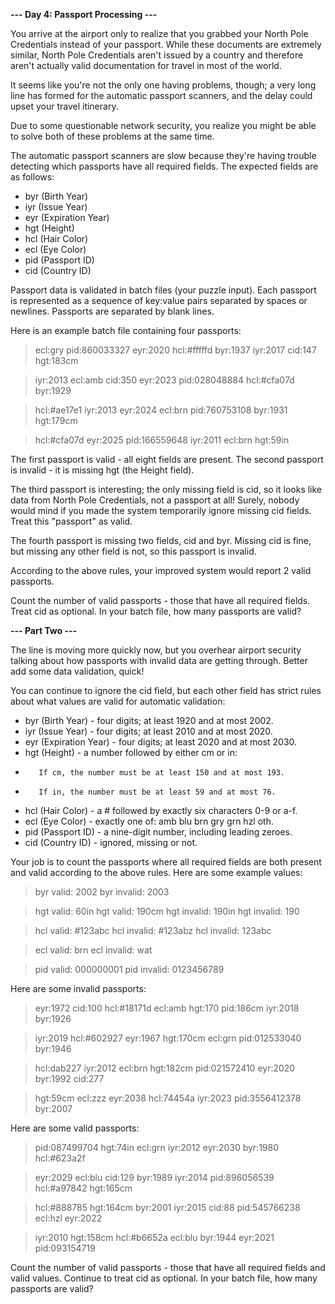 **--- Day 4: Passport Processing ---**

You arrive at the airport only to realize that you grabbed your North Pole Credentials instead of your passport. While these documents are extremely similar, North Pole Credentials aren't issued by a country and therefore aren't actually valid documentation for travel in most of the world.

It seems like you're not the only one having problems, though; a very long line has formed for the automatic passport scanners, and the delay could upset your travel itinerary.

Due to some questionable network security, you realize you might be able to solve both of these problems at the same time.

The automatic passport scanners are slow because they're having trouble detecting which passports have all required fields. The expected fields are as follows:

-    byr (Birth Year)
-    iyr (Issue Year)
-    eyr (Expiration Year)
-    hgt (Height)
-    hcl (Hair Color)
-    ecl (Eye Color)
-    pid (Passport ID)
-    cid (Country ID)

Passport data is validated in batch files (your puzzle input). Each passport is represented as a sequence of key:value pairs separated by spaces or newlines. Passports are separated by blank lines.

Here is an example batch file containing four passports:

>ecl:gry pid:860033327 eyr:2020 hcl:#fffffd
byr:1937 iyr:2017 cid:147 hgt:183cm

>iyr:2013 ecl:amb cid:350 eyr:2023 pid:028048884
hcl:#cfa07d byr:1929

>hcl:#ae17e1 iyr:2013
eyr:2024
ecl:brn pid:760753108 byr:1931
hgt:179cm

>hcl:#cfa07d eyr:2025 pid:166559648
iyr:2011 ecl:brn hgt:59in

The first passport is valid - all eight fields are present. The second passport is invalid - it is missing hgt (the Height field).

The third passport is interesting; the only missing field is cid, so it looks like data from North Pole Credentials, not a passport at all! Surely, nobody would mind if you made the system temporarily ignore missing cid fields. Treat this "passport" as valid.

The fourth passport is missing two fields, cid and byr. Missing cid is fine, but missing any other field is not, so this passport is invalid.

According to the above rules, your improved system would report 2 valid passports.

Count the number of valid passports - those that have all required fields. Treat cid as optional. In your batch file, how many passports are valid?

**--- Part Two ---**

The line is moving more quickly now, but you overhear airport security talking about how passports with invalid data are getting through. Better add some data validation, quick!

You can continue to ignore the cid field, but each other field has strict rules about what values are valid for automatic validation:

-    byr (Birth Year) - four digits; at least 1920 and at most 2002.
-    iyr (Issue Year) - four digits; at least 2010 and at most 2020.
-    eyr (Expiration Year) - four digits; at least 2020 and at most 2030.
-    hgt (Height) - a number followed by either cm or in:
-        If cm, the number must be at least 150 and at most 193.
-        If in, the number must be at least 59 and at most 76.
-    hcl (Hair Color) - a # followed by exactly six characters 0-9 or a-f.
-    ecl (Eye Color) - exactly one of: amb blu brn gry grn hzl oth.
-    pid (Passport ID) - a nine-digit number, including leading zeroes.
-    cid (Country ID) - ignored, missing or not.

Your job is to count the passports where all required fields are both present and valid according to the above rules. Here are some example values:

>byr valid:   2002
byr invalid: 2003

>hgt valid:   60in
hgt valid:   190cm
hgt invalid: 190in
hgt invalid: 190

>hcl valid:   #123abc
hcl invalid: #123abz
hcl invalid: 123abc

>ecl valid:   brn
ecl invalid: wat

>pid valid:   000000001
pid invalid: 0123456789

Here are some invalid passports:

>eyr:1972 cid:100
hcl:#18171d ecl:amb hgt:170 pid:186cm iyr:2018 byr:1926

>iyr:2019
hcl:#602927 eyr:1967 hgt:170cm
ecl:grn pid:012533040 byr:1946

>hcl:dab227 iyr:2012
ecl:brn hgt:182cm pid:021572410 eyr:2020 byr:1992 cid:277

>hgt:59cm ecl:zzz
eyr:2038 hcl:74454a iyr:2023
pid:3556412378 byr:2007

Here are some valid passports:

>pid:087499704 hgt:74in ecl:grn iyr:2012 eyr:2030 byr:1980
hcl:#623a2f

>eyr:2029 ecl:blu cid:129 byr:1989
iyr:2014 pid:896056539 hcl:#a97842 hgt:165cm

>hcl:#888785
hgt:164cm byr:2001 iyr:2015 cid:88
pid:545766238 ecl:hzl
eyr:2022

>iyr:2010 hgt:158cm hcl:#b6652a ecl:blu byr:1944 eyr:2021 pid:093154719

Count the number of valid passports - those that have all required fields and valid values. Continue to treat cid as optional. In your batch file, how many passports are valid?